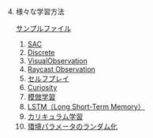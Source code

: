 4. 様々な学習方法

    <a href="https://drive.google.com/drive/folders/1AJkScgeqh2AZD4iH7-2QbmGucvFAiv-J" target="_blank">サンプルファイル</a>

    1. [SAC](4_1.md)
    2. [Discrete](4_2.md)
    3. [VisualObservation](4_3.md)
    4. [Raycast Observation](4_4.md)
    5. [セルフプレイ](4_5.md)
    6. [Curiosity](4_6.md)
    7. [模倣学習](4_7.md)
    8. [LSTM（Long Short-Term Memory）](4_8.md)
    9. [カリキュラム学習](4_9.md)
    10. [環境パラメータのランダム化](4_10.md)

